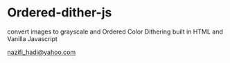 # Ordered-dither-js

convert images to grayscale and Ordered Color Dithering built in HTML and Vanilla Javascript

<a href="mailto:nazifi_hadi@yahoo.com">nazifi_hadi@yahoo.com </a>
